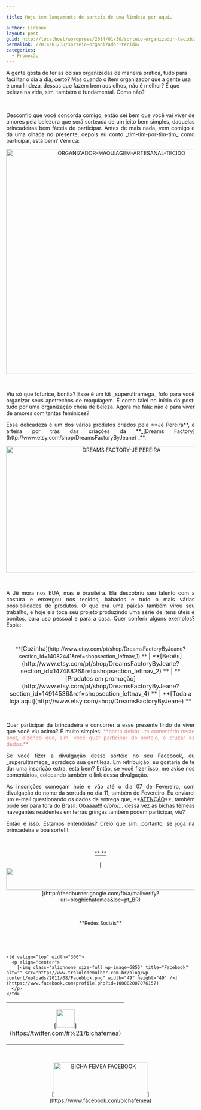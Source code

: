 ```yaml
---

title: Hoje tem lançamento de sorteio de uma lindeza por aqui…

author: Lidiane
layout: post
guid: http://localhost/wordpress/2014/01/30/sorteio-organizador-tecido/
permalink: /2014/01/30/sorteio-organizador-tecido/
categories:
  - Promoção
---
```

A gente gosta de ter as coisas organizadas de maneira prática, tudo para facilitar o dia a dia, certo? Mas quando o item organizador que a gente usa é uma lindeza, dessas que fazem bem aos olhos, não é melhor? É que beleza na vida, sim, também é fundamental. Como não?

&nbsp;

<p style="text-align: justify;">
  Desconfio que você concorda comigo, então sei bem que você vai viver de amores pela belezura que será sorteada de um jeito bem simples, daquelas brincadeiras bem fáceis de participar. Antes de mais nada, vem comigo e dá uma olhada no presente, depois eu conto _tim-tim-por-tim-tim_ como participar, está bem? Vem cá:
</p>

<!--more-->

<p style="text-align: center;">
  <a href="http://www.trololodemulher.com.br/blog/wp-content/uploads/2014/01/ORGANIZADOR-MAQUIAGEM-ARTESANAL-TECIDO.jpg"><img class="alignnone size-full wp-image-9880" alt="ORGANIZADOR-MAQUIAGEM-ARTESANAL-TECIDO" src="http://www.trololodemulher.com.br/blog/wp-content/uploads/2014/01/ORGANIZADOR-MAQUIAGEM-ARTESANAL-TECIDO.jpg" width="600" height="600" /></a>
</p>

&nbsp;

<p style="text-align: justify;">
  Viu só que fofurice, bonita? Esse é um kit _superultramega_ fofo para você organizar seus apetrechos de maquiagem. É como falei no início do post: tudo por uma organização cheia de beleza. Agora me fala: não é para viver de amores com tantas feminices?
</p>

<p style="text-align: justify;">
  Essa delicadeza é um dos vários produtos criados pela **Jê Pereira**, a arteira por trás das criações da **_[Dreams Factory](http://www.etsy.com/shop/DreamsFactoryByJeane) _**.
</p>

<p style="text-align: center;">
  <a href="http://www.trololodemulher.com.br/blog/wp-content/uploads/2014/01/DREAMS-FACTORY-JE-PEREIRA.png"><img class="alignnone size-full wp-image-9879" alt="DREAMS FACTORY-JE PEREIRA" src="http://www.trololodemulher.com.br/blog/wp-content/uploads/2014/01/DREAMS-FACTORY-JE-PEREIRA.png" width="600" height="339" /></a>
</p>

&nbsp;

<p style="text-align: justify;">
  A Jê mora nos EUA, mas é brasileira. Ela descobriu seu talento com a costura e enxergou nos tecidos, babados e tudo o mais várias possibilidades de produtos. O que era uma paixão também virou seu trabalho, e hoje ela toca seu projeto produzindo uma série de itens úteis e bonitos, para uso pessoal e para a casa. Quer conferir alguns exemplos? Espia:
</p>

&nbsp;

<p style="text-align: center;">
  **[<span style="font-size: medium;">Cozinha</span>](http://www.etsy.com/pt/shop/DreamsFactoryByJeane?section_id=14082441&ref=shopsection_leftnav_1) **<span style="font-size: medium;"> | **[Bebês](http://www.etsy.com/pt/shop/DreamsFactoryByJeane?section_id=14748826&ref=shopsection_leftnav_2) ** | **[Produtos em promoção](http://www.etsy.com/pt/shop/DreamsFactoryByJeane?section_id=14914536&ref=shopsection_leftnav_4) ** | **[Toda a loja aqui](http://www.etsy.com/shop/DreamsFactoryByJeane) **</span>
</p>

&nbsp;

<p style="text-align: justify;">
  Quer participar da brincadeira e concorrer a esse presente lindo de viver que você viu acima? É muito simples:<span style="color: #dd8484;"> **basta deixar um comentário neste post, dizendo que, sim, você quer participar do sorteio, e cruzar os dedos.**</span>
</p>

<p style="text-align: justify;">
  Se você fizer a divulgação desse sorteio no seu Facebook, eu _superultramega_ agradeço sua gentileza. Em retribuição, eu gostaria de te dar uma inscrição extra, está bem? Então, se você fizer isso, me avise nos comentários, colocando também o link dessa divulgação.
</p>

<p style="text-align: justify;">
  As inscrições começam hoje e vão até o dia 07 de Fevereiro, com divulgação do nome da sortuda no dia 11, também de Fevereiro. Eu enviarei um e-mail questionando os dados de entrega que, **<span style="text-decoration: underline;">ATENÇÃO</span>**, também pode ser para fora do Brasil. Obaaaa!!! o/o/o/… dessa vez as bichas fêmeas navegantes residentes em terras gringas também podem participar, viu?
</p>

<p style="text-align: justify;">
  Então é isso. Estamos entendidas? Creio que sim…portanto, se joga na brincadeira e boa sorte!!!
</p>

&nbsp;

<p align="center">
  <a href="http://www.trololodemulher.com.br/2013/09/11/decoracao-parede-fotos/">** **</a>
</p>

<p align="center">
  [<img class="alignnone size-full wp-image-8451" title="Assine o Bicha Fêmea grátis!" alt="" src="http://www.trololodemulher.com.br/blog/wp-content/uploads/2012/01/rodapé.png" width="600" height="59" />](http://feedburner.google.com/fb/a/mailverify?uri=blogbichafemea&loc=pt_BR) 
</p>

&nbsp;

<p align="center">
  **<span style="font-size: small;">Redes Sociais</span>**
</p>

&nbsp;

&nbsp;

<table width="600" border="0" cellspacing="0" cellpadding="2">
  <tr>
    <td valign="top" width="300">
      <p align="center">
        [<img class="alignnone size-full wp-image-6857" title="Twitter" alt="" src="http://www.trololodemulher.com.br/blog/wp-content/uploads/2011/08/Twitter.png" width="49" height="49" />](https://twitter.com/#%21/bichafemea) 
      </p>
    </td>
    
    <td valign="top" width="300">
      <p align="center">
        [<img class="alignnone size-full wp-image-6855" title="Facebook" alt="" src="http://www.trololodemulher.com.br/blog/wp-content/uploads/2011/08/Facebbok.png" width="49" height="49" />](https://www.facebook.com/profile.php?id=100002007076157) 
      </p>
    </td>
  </tr>
</table>

&nbsp;

<p style="text-align: center;">
  [<img class="alignnone size-full wp-image-9849" alt="BICHA FEMEA FACEBOOK" src="http://www.trololodemulher.com.br/blog/wp-content/uploads/2014/01/BICHA-FEMEA-FACEBOOK1.png" width="250" height="90" />](https://www.facebook.com/bichafemea) 
</p>